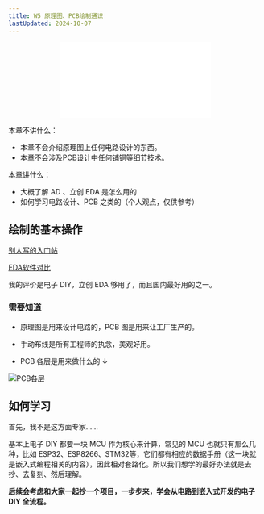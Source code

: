 ```yaml
---
title: W5 原理图、PCB绘制通识
lastUpdated: 2024-10-07
---
```


<center class="aspect-ratio" >
<iframe src="//player.bilibili.com/player.html?isOutside=true&aid=113266139402327&bvid=BV1ex12YrE9S&cid=26186550044&p=1" scrolling="no" border="0" frameborder="no" framespacing="0" allowfullscreen="true"></iframe>
</center>

本章不讲什么：
- 本章不会介绍原理图上任何电路设计的东西。
- 本章不会涉及PCB设计中任何铺铜等细节技术。

本章讲什么：
- 大概了解 AD 、立创 EDA 是怎么用的
- 如何学习电路设计、PCB 之类的（个人观点，仅供参考）

## 绘制的基本操作

[别人写的入门帖](https://blog.csdn.net/weixin_44062268/article/details/130557154)
 
[EDA软件对比](https://blog.csdn.net/chenhuanqiangnihao/article/details/140615657)

我的评价是电子 DIY，立创 EDA 够用了，而且国内最好用的之一。

### 需要知道

- 原理图是用来设计电路的，PCB 图是用来让工厂生产的。

- 手动布线是所有工程师的执念，美观好用。

- PCB 各层是用来做什么的 ↓

![PCB各层](../../../assets/images/5w1.png)

## 如何学习

首先，我不是这方面专家……

基本上电子 DIY 都要一块 MCU 作为核心来计算，常见的 MCU 也就只有那么几种，比如 ESP32、ESP8266、STM32等，它们都有相应的数据手册（这一块就是嵌入式编程相关的内容），因此相对套路化。所以我们想学的最好办法就是去抄、去复刻、然后理解。

**后续会考虑和大家一起抄一个项目，一步步来，学会从电路到嵌入式开发的电子 DIY 全流程。**

<div class="container-icon">
<a href="https://space.bilibili.com/3546706348084176" style="padding: 20px;font-size: 24px;text-decoration: none;" className="iconfont icon-bilibili"></a>
<a href="https://github.com/maindraster" style="padding: 20px;font-size: 24px;text-decoration: none;" className="iconfont icon-github"></a>
<a href="https://www.zhihu.com/people/wen-dao-81-2-70" style="padding: 20px;font-size: 24px;text-decoration: none;" className="iconfont icon-zhihu"></a>
</div>